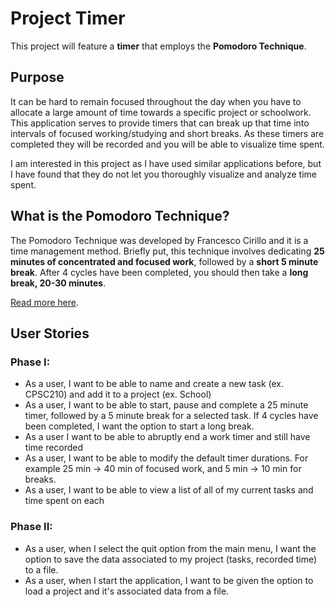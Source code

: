 # Project Timer

This project will feature a **timer** that employs the **Pomodoro Technique**. 

## Purpose

It can be hard to remain focused throughout the day when you have to allocate a large amount of time towards a specific project or schoolwork. This application serves to provide timers that can break up that time into intervals of focused working/studying and short breaks. As these timers are completed they will be recorded and you will be able to visualize time spent. 

I am interested in this project as I have used similar applications before, but I have found that they do not let you thoroughly visualize and analyze time spent.

## What is the Pomodoro Technique?

The Pomodoro Technique was developed by Francesco Cirillo and it is a time management method. Briefly put, this technique involves dedicating **25 minutes of concentrated and focused work**, followed by a **short 5 minute break**. After 4 cycles have been completed, you should then take a **long break, 20-30 minutes**.

[Read more here](https://en.wikipedia.org/wiki/Pomodoro_Technique).

## User Stories

### Phase I:
- As a user, I want to be able to name and create a new task (ex. CPSC210) and add it to a project (ex. School)
- As a user, I want to be able to start, pause and complete a 25 minute timer, followed by a 5 minute break for a selected task. If 4 cycles have been completed, I want the option to start a long break.
- As a user I want to be able to abruptly end a work timer and still have time recorded
- As a user, I want to be able to modify the default timer durations. For example 25 min -> 40 min of focused work, and 5 min -> 10 min for breaks.
- As a user, I want to be able to view a list of all of my current tasks and time spent on each

### Phase II:
- As a user, when I select the quit option from the main menu, I want the option to save the data associated to my project (tasks, recorded time) to a file.
- As a user, when I start the application, I want to be given the option to load a project and it's associated data from a file.